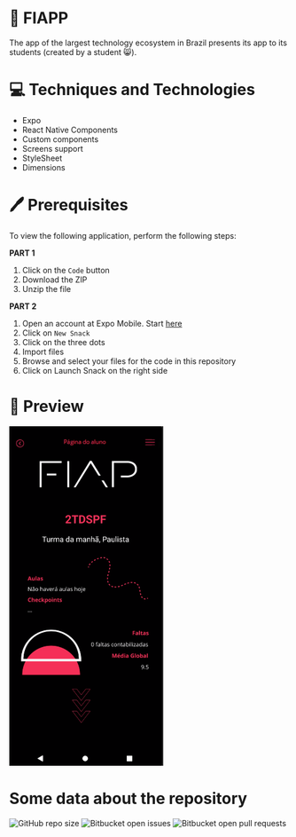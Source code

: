 # 🖤 FIAPP
The app of the largest technology ecosystem in Brazil presents its app to its students (created by a student 😸).

# 💻 Techniques and Technologies
- Expo
- React Native Components
- Custom components
- Screens support
- StyleSheet
- Dimensions

# 🖊  Prerequisites
To view the following application, perform the following steps:

**PART 1**
1. Click on the `Code` button
2. Download the ZIP
3. Unzip the file


**PART 2**
1. Open an account at Expo Mobile. Start [here]( https://expo.dev/signup?redirect_uri=https%3A%2F%2Fsnack.expo.dev%2F%40beatrizsanti%2Fsnack-0%3FhideQueryParams%3Dtrue
) 
2. Click on `New Snack`
3. Click on the three dots
4. Import files
5. Browse and select your files for the code in this repository
6. Click on Launch Snack on the right side

# 📲 Preview
<img src="fiapp/fiapp_preview.png" alt="Preview do app" style="width: auto; height: auto;">

# Some data about the repository
![GitHub repo size](https://img.shields.io/github/repo-size/M1relly/fiapp?style=for-the-badge)
![Bitbucket open issues](https://img.shields.io/bitbucket/issues/M1relly/fiapp?style=for-the-badge)
![Bitbucket open pull requests](https://img.shields.io/bitbucket/pr-raw/M1relly/fiapp?style=for-the-badge)




